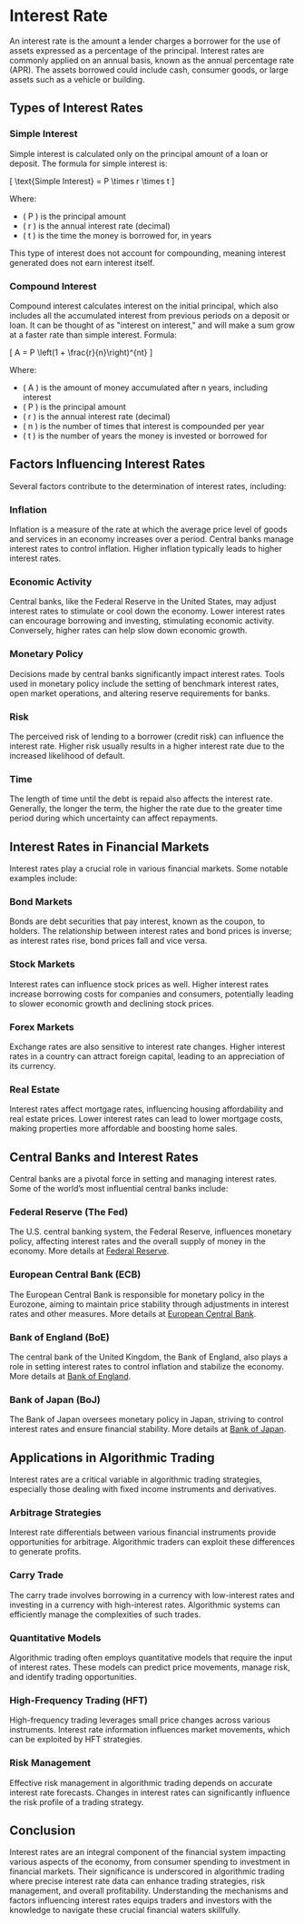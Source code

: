 # Interest Rate

An interest rate is the amount a lender charges a borrower for the use of assets expressed as a percentage of the principal. Interest rates are commonly applied on an annual basis, known as the annual percentage rate (APR). The assets borrowed could include cash, consumer goods, or large assets such as a vehicle or building.

## Types of Interest Rates

### Simple Interest

Simple interest is calculated only on the principal amount of a loan or deposit. The formula for simple interest is:

\[ \text{Simple Interest} = P \times r \times t \]

Where:
- \( P \) is the principal amount
- \( r \) is the annual interest rate (decimal)
- \( t \) is the time the money is borrowed for, in years

This type of interest does not account for compounding, meaning interest generated does not earn interest itself.

### Compound Interest

Compound interest calculates interest on the initial principal, which also includes all the accumulated interest from previous periods on a deposit or loan. It can be thought of as "interest on interest," and will make a sum grow at a faster rate than simple interest. Formula:

\[ A = P \left(1 + \frac{r}{n}\right)^{nt} \]

Where:
- \( A \) is the amount of money accumulated after n years, including interest
- \( P \) is the principal amount
- \( r \) is the annual interest rate (decimal)
- \( n \) is the number of times that interest is compounded per year
- \( t \) is the number of years the money is invested or borrowed for

## Factors Influencing Interest Rates

Several factors contribute to the determination of interest rates, including:

### Inflation

Inflation is a measure of the rate at which the average price level of goods and services in an economy increases over a period. Central banks manage interest rates to control inflation. Higher inflation typically leads to higher interest rates.

### Economic Activity

Central banks, like the Federal Reserve in the United States, may adjust interest rates to stimulate or cool down the economy. Lower interest rates can encourage borrowing and investing, stimulating economic activity. Conversely, higher rates can help slow down economic growth.

### Monetary Policy

Decisions made by central banks significantly impact interest rates. Tools used in monetary policy include the setting of benchmark interest rates, open market operations, and altering reserve requirements for banks.

### Risk

The perceived risk of lending to a borrower (credit risk) can influence the interest rate. Higher risk usually results in a higher interest rate due to the increased likelihood of default.

### Time

The length of time until the debt is repaid also affects the interest rate. Generally, the longer the term, the higher the rate due to the greater time period during which uncertainty can affect repayments.

## Interest Rates in Financial Markets

Interest rates play a crucial role in various financial markets. Some notable examples include:

### Bond Markets

Bonds are debt securities that pay interest, known as the coupon, to holders. The relationship between interest rates and bond prices is inverse; as interest rates rise, bond prices fall and vice versa.

### Stock Markets

Interest rates can influence stock prices as well. Higher interest rates increase borrowing costs for companies and consumers, potentially leading to slower economic growth and declining stock prices.

### Forex Markets

Exchange rates are also sensitive to interest rate changes. Higher interest rates in a country can attract foreign capital, leading to an appreciation of its currency.

### Real Estate

Interest rates affect mortgage rates, influencing housing affordability and real estate prices. Lower interest rates can lead to lower mortgage costs, making properties more affordable and boosting home sales.

## Central Banks and Interest Rates

Central banks are a pivotal force in setting and managing interest rates. Some of the world’s most influential central banks include:

### Federal Reserve (The Fed)

The U.S. central banking system, the Federal Reserve, influences monetary policy, affecting interest rates and the overall supply of money in the economy. More details at [Federal Reserve](https://www.federalreserve.gov).

### European Central Bank (ECB)

The European Central Bank is responsible for monetary policy in the Eurozone, aiming to maintain price stability through adjustments in interest rates and other measures. More details at [European Central Bank](https://www.ecb.europa.eu).

### Bank of England (BoE)

The central bank of the United Kingdom, the Bank of England, also plays a role in setting interest rates to control inflation and stabilize the economy. More details at [Bank of England](https://www.bankofengland.co.uk).

### Bank of Japan (BoJ)

The Bank of Japan oversees monetary policy in Japan, striving to control interest rates and ensure financial stability. More details at [Bank of Japan](https://www.boj.or.jp/en).

## Applications in Algorithmic Trading

Interest rates are a critical variable in algorithmic trading strategies, especially those dealing with fixed income instruments and derivatives.

### Arbitrage Strategies

Interest rate differentials between various financial instruments provide opportunities for arbitrage. Algorithmic traders can exploit these differences to generate profits.

### Carry Trade

The carry trade involves borrowing in a currency with low-interest rates and investing in a currency with high-interest rates. Algorithmic systems can efficiently manage the complexities of such trades.

### Quantitative Models

Algorithmic trading often employs quantitative models that require the input of interest rates. These models can predict price movements, manage risk, and identify trading opportunities.

### High-Frequency Trading (HFT)

High-frequency trading leverages small price changes across various instruments. Interest rate information influences market movements, which can be exploited by HFT strategies.

### Risk Management

Effective risk management in algorithmic trading depends on accurate interest rate forecasts. Changes in interest rates can significantly influence the risk profile of a trading strategy.

## Conclusion

Interest rates are an integral component of the financial system impacting various aspects of the economy, from consumer spending to investment in financial markets. Their significance is underscored in algorithmic trading where precise interest rate data can enhance trading strategies, risk management, and overall profitability. Understanding the mechanisms and factors influencing interest rates equips traders and investors with the knowledge to navigate these crucial financial waters skillfully.